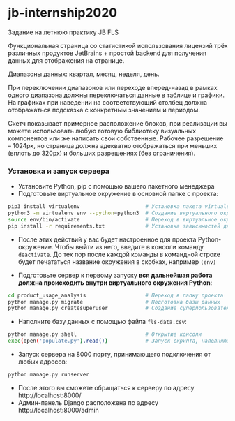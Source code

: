 # jb-internship2020
Задание на летнюю практику JB FLS

Функциональная страница со статистикой использования лицензий трёх различных продуктов JetBrains + простой backend для получения данных для отображения на странице.

Диапазоны данных: квартал, месяц, неделя, день.

При переключении диапазонов или переходе вперед-назад в рамках одного диапазона должны переключаться данные в таблице и графики. На графиках при наведении на соответствующий столбец должна отображаться подсказка с конкретным значением и периодом.

Скетч показывает примерное расположение блоков, при реализации вы можете использовать любую готовую библиотеку визуальных компонентов или же написать свои собственные. Рабочее разрешение – 1024px, но страница должна адекватно отображаться при меньших (вплоть до 320px) и больших разрешениях (без ограничения).


### Установка и запуск сервера

* Установите Python, pip с помощью вашего пакетного менеджера
* Подготовьте виртуальное окружение в основной папке с проекта:

```bash
pip3 install virtualenv                     # Установка пакета virtualenv
python3 -m virtualenv env --python=python3  # Создание виртуального окружения в папке env
source env/bin/activate                     # Переход в виртуальное окружение
pip install -r requirements.txt             # Установка зависимостей для проекта
```

* После этих действий у вас будет настроенное для проекта Python-окружение. Чтобы выйти из него, введите в консоли команду `deactivate`. До тех пор после каждой команды в командной строке будет печататься название окружения в скобках, например `(env)`

* Подготовьте сервер к первому запуску **вся дальнейшая работа должна происходить внутри виртуального окружения Python**:

```bash
cd product_usage_analysis                   # Переход в папку проекта
python manage.py migrate                    # Подготовка базы данных
python manage.py createsuperuser            # Создание суперпользователя
```

* Наполните базу данных с помощью файла `fls-data.csv`:

```bash
python manage.py shell                      # Открытие консоли 
exec(open('populate.py').read())            # Запуск скрипта, наполняющего базу данных
```


* Запуск сервера на 8000 порту, принимающего подключения от любых адресов:

```bash
python manage.py runserver
```

* После этого вы сможете обращаться к серверу по адресу http://localhost:8000/
* Админ-панель Django расположена по адресу http://localhost:8000/admin
